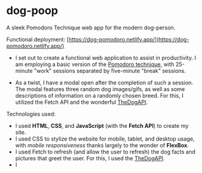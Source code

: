 # dog-poop
A sleek Pomodoro Technique web app for the modern dog-person.

Functional deployment: [https://dog-pomodoro.netlify.app/](https://dog-pomodoro.netlify.app/)

* I set out to create a functional web application to assist in productivity. I am employing a basic version of the [Pomodoro technique](https://en.wikipedia.org/wiki/Pomodoro_Technique), with 25-minute "work" sessions separated by five-minute "break" sessions.

* As a twist, I have a modal open after the completion of such a session. The modal features three random dog images/gifs, as well as some descriptions of information on a randomly chosen breed. For this, I utilized the Fetch API and the wonderful [TheDogAPI](https://www.thedogapi.com/). 

Technologies used:
* I used **HTML**, **CSS**, and **JavaScript** (with the **Fetch API**) to create my site. 
* I used CSS to stylize the website for mobile, tablet, and desktop usage, with *mobile responsiveness* thanks largely to the wonder of **FlexBox**. 
* I used Fetch to refresh (and allow the user to refresh) the dog facts and pictures that greet the user. For this, I used the [TheDogAPI](https://www.thedogapi.com/). 
* I 